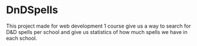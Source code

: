 # DnDSpells

This project made for web development 1 
course give us a way to search for D&D spells per school
 and give us statistics of how much spells we have in each school.
